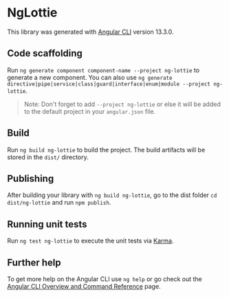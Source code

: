 # NgLottie

This library was generated with [Angular CLI](https://github.com/angular/angular-cli) version 13.3.0.

## Code scaffolding

Run `ng generate component component-name --project ng-lottie` to generate a new component. You can also use `ng generate directive|pipe|service|class|guard|interface|enum|module --project ng-lottie`.
> Note: Don't forget to add `--project ng-lottie` or else it will be added to the default project in your `angular.json` file. 

## Build

Run `ng build ng-lottie` to build the project. The build artifacts will be stored in the `dist/` directory.

## Publishing

After building your library with `ng build ng-lottie`, go to the dist folder `cd dist/ng-lottie` and run `npm publish`.

## Running unit tests

Run `ng test ng-lottie` to execute the unit tests via [Karma](https://karma-runner.github.io).

## Further help

To get more help on the Angular CLI use `ng help` or go check out the [Angular CLI Overview and Command Reference](https://angular.io/cli) page.
